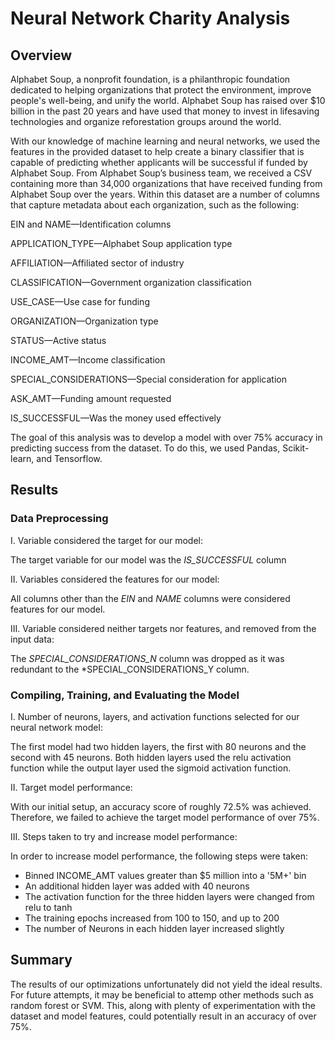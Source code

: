 # Neural Network Charity Analysis

## Overview

Alphabet Soup, a nonprofit foundation, is a philanthropic foundation dedicated to helping organizations that protect the environment, improve people's well-being, and unify the world. Alphabet Soup has raised over $10 billion in the past 20 years and have used that money to invest in lifesaving technologies and organize reforestation groups around the world. 

With our knowledge of machine learning and neural networks, we used the features in the provided dataset to help create a binary classifier that is capable of predicting whether applicants will be successful if funded by Alphabet Soup. From Alphabet Soup’s business team, we received a CSV containing more than 34,000 organizations that have received funding from Alphabet Soup over the years. Within this dataset are a number of columns that capture metadata about each organization, such as the following:

EIN and NAME—Identification columns

APPLICATION_TYPE—Alphabet Soup application type

AFFILIATION—Affiliated sector of industry

CLASSIFICATION—Government organization classification

USE_CASE—Use case for funding

ORGANIZATION—Organization type

STATUS—Active status

INCOME_AMT—Income classification

SPECIAL_CONSIDERATIONS—Special consideration for application

ASK_AMT—Funding amount requested

IS_SUCCESSFUL—Was the money used effectively

The goal of this analysis was to develop a model with over 75% accuracy in predicting success from the dataset. To do this, we used Pandas, Scikit-learn, and Tensorflow. 

## Results

### Data Preprocessing

I. Variable considered the target for our model:

The target variable for our model was the *IS_SUCCESSFUL* column
   
II. Variables considered the features for our model:

All columns other than the *EIN* and *NAME* columns were considered features for our model. 

III. Variable considered neither targets nor features, and removed from the input data:

The *SPECIAL_CONSIDERATIONS_N* column was dropped as it was redundant to the *SPECIAL_CONSIDERATIONS_Y column. 

### Compiling, Training, and Evaluating the Model

I. Number of neurons, layers, and activation functions selected for our neural network model:

The first model had two hidden layers, the first with 80 neurons and the second with 45 neurons. Both hidden layers used the relu activation function while the output layer used the sigmoid activation function. 

II. Target model performance:

With our initial setup, an accuracy score of roughly 72.5% was achieved. Therefore, we failed to achieve the target model performance of over 75%.

III. Steps taken to try and increase model performance:

In order to increase model performance, the following steps were taken:
     
* Binned INCOME_AMT values greater than $5 million into a '5M+' bin
* An additional hidden layer was added with 40 neurons
* The activation function for the three hidden layers were changed from relu to tanh
* The training epochs increased from 100 to 150, and up to 200
* The number of Neurons in each hidden layer increased slightly

## Summary

The results of our optimizations unfortunately did not yield the ideal results. For future attempts, it may be beneficial to attemp other methods such as random forest or SVM. This, along with plenty of experimentation with the dataset and model features, could potentially result in an accuracy of over 75%.
